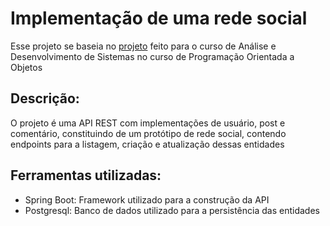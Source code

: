 # Implementação de uma rede social
Esse projeto se baseia no [projeto](https://github.com/ryofac/java-rede-social-lb.git) feito para o curso de Análise e Desenvolvimento de Sistemas no curso de Programação Orientada a Objetos
## Descrição:
O projeto é uma API REST com implementações de usuário, post e comentário, constituindo de um protótipo de rede social, contendo endpoints para a listagem, criação e atualização dessas entidades
## Ferramentas utilizadas:
* Spring Boot: Framework utilizado para a construção da API
* Postgresql: Banco de dados utilizado para a persistência das entidades
